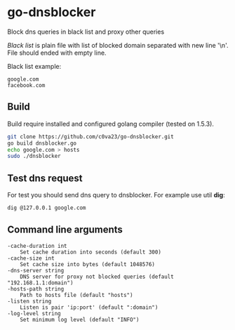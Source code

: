 # go-dnsblocker

Block dns queries in black list and proxy other queries

*Black list* is plain file with list of blocked domain separated with new line '\n'. File should ended with empty line.

Black list example:
```
google.com
facebook.com

```

## Build

Build require installed and configured golang compiler (tested on 1.5.3).

```bash
git clone https://github.com/c0va23/go-dnsblocker.git
go build dnsblocker.go
echo google.com > hosts
sudo ./dnsblocker
```

## Test dns request

For test you should send dns query to dnsblocker. For example use util **dig**:

```bash
dig @127.0.0.1 google.com
```

## Command line arguments

```
-cache-duration int
  	Set cache duration into seconds (default 300)
-cache-size int
  	Set cache size into bytes (default 1048576)
-dns-server string
  	DNS server for proxy not blocked queries (default "192.168.1.1:domain")
-hosts-path string
  	Path to hosts file (default "hosts")
-listen string
  	Listen is pair 'ip:port' (default ":domain")
-log-level string
  	Set minimum log level (default "INFO")
```
